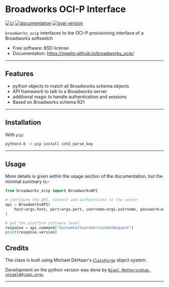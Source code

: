 # Broadworks OCI-P Interface


[![ci](https://img.shields.io/travis/nigelm/broadworks_ocip.svg)](https://travis-ci.com/nigelm/broadworks_ocip)
[![documentation](https://img.shields.io/badge/docs-mkdocs%20material-blue.svg?style=flat)](https://nigelm.github.io/broadworks_ocip/)
[![pypi version](https://img.shields.io/pypi/v/broadworks_ocip.svg)](https://pypi.python.org/pypi/broadworks_ocip)

`broadworks_ocip` interfaces to the OCI-P provisioning interface of a Broadworks softswitch


- Free software: BSD license
- Documentation: https://nigelm.github.io/broadworks_ocip/

----

## Features

- python objects to match all Broadworks schema objects
- API framework to talk to a Broadworks server
- additional magic to handle authentication and sessions
- Based on Broadworks schema R21

----

## Installation

With `pip`:
```bash
python3.6 -m pip install ssh2_parse_key
```

----

## Usage

More details is given within the usage section of the documentation, but the
minimal summary is:-

```python
from broadworks_ocip import BroadworksAPI

# configure the API, connect and authenticate to the server
api = BroadworksAPI(
    host=args.host, port=args.port, username=args.username, password=args.password,
)

# get the platform software level
response = api.command("SystemSoftwareVersionGetRequest")
print(response.version)
```

## Credits

The class is built using Michael DeHaan's [`ClassForge`](https://classforge.io/) object system.

Development on the python version was done by [`Nigel Metheringham <nigelm@cpan.org>`](https://github.com/nigelm/)

----
